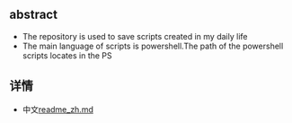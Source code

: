 ## abstract

- The repository is used to save scripts created in my daily life
- The main language of scripts is powershell.The path of the powershell scripts locates in the PS

## 详情

- 中文[readme_zh.md](readme_zh.md)

